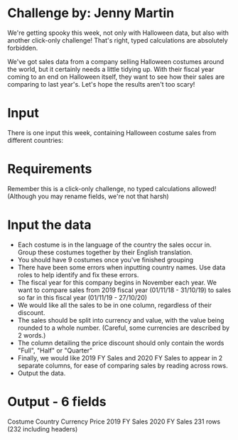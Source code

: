 # Challenge by: Jenny Martin

We're getting spooky this week, not only with Halloween data, but also with another click-only challenge! That's right, typed calculations are absolutely forbidden.

We've got sales data from a company selling Halloween costumes around the world, but it certainly needs a little tidying up. With their fiscal year coming to an end on Halloween itself, they want to see how their sales are comparing to last year's. Let's hope the results aren't too scary!

# Input

There is one input this week, containing Halloween costume sales from different countries: 

# Requirements
Remember this is a click-only challenge, no typed calculations allowed! (Although you may rename fields, we're not that harsh) 

# Input the data

- Each costume is in the language of the country the sales occur in. Group these costumes together by their English translation.
- You should have 9 costumes once you've finished grouping
- There have been some errors when inputting country names. Use data roles to help identify and fix these errors. 
- The fiscal year for this company begins in November each year. We want to compare sales from 2019 fiscal year (01/11/18 - 31/10/19) to sales so far in this fiscal year (01/11/19 - 27/10/20)
- We would like all the sales to be in one column, regardless of their discount.
- The sales should be split into currency and value, with the value being rounded to a whole number. (Careful, some currencies are described by 2 words.)
- The column detailing the price discount should only contain the words "Full", "Half" or "Quarter"
- Finally, we would like 2019 FY Sales and 2020 FY Sales to appear in 2 separate columns, for ease of comparing sales by reading across rows.
- Output the data.

# Output - 6 fields 
Costume
Country
Currency
Price
2019 FY Sales
2020 FY Sales
231 rows (232 including headers)